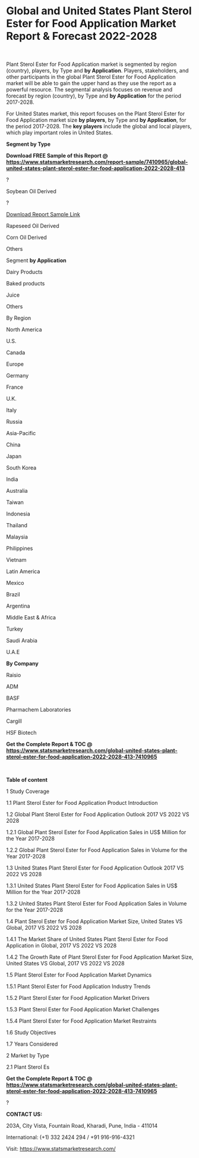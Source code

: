 <h1>Global and United States Plant Sterol Ester for Food Application Market Report & Forecast 2022-2028</h1><br/><p>Plant Sterol Ester for Food Application market is segmented by region (country), players, by Type and <strong>by Application</strong>. Players, stakeholders, and other participants in the global Plant Sterol Ester for Food Application market will be able to gain the upper hand as they use the report as a powerful resource. The segmental analysis focuses on revenue and forecast by region (country), by Type and <strong>by Application</strong> for the period 2017-2028.</p>
 
 
 
 <p>For United States market, this report focuses on the Plant Sterol Ester for Food Application market size <strong>by players</strong>, by Type and <strong>by Application</strong>, for the period 2017-2028. The <strong>key players</strong> include the global and local players, which play important roles in United States.</p>
 
 
 
 <p><strong>Segment by Type</strong></p>
 
 
 
 <div><b>Download FREE Sample of this Report @ <a href="https://www.statsmarketresearch.com/download-free-sample/7410965/global-united-states-plant-sterol-ester-for-food-application-2022-2028-413">https://www.statsmarketresearch.com/report-sample/7410965/global-united-states-plant-sterol-ester-for-food-application-2022-2028-413</a></b></div>
 
 
 
 <p>? </p>
 
 
 
 <p>Soybean Oil Derived</p>
 
 
 
 <p>? </p>
 
 
 
 <p><a href="https://www.statsmarketresearch.com/download-free-sample/7410965/global-united-states-plant-sterol-ester-for-food-application-2022-2028-413">Download Report Sample Link</a></p>
 
 
 
 <p>Rapeseed Oil Derived</p>
 
 
 
 <p>Corn Oil Derived</p>
 
 
 
 <p>Others</p>
 
 
 
 <p>Segment <strong>by Application</strong></p>
 
 
 
 <p>Dairy Products</p>
 
 
 
 <p>Baked products</p>
 
 
 
 <p>Juice</p>
 
 
 
 <p>Others</p>
 
 
 
 <p>By Region</p>
 
 
 
 <p>North America</p>
 
 
 
 <p>U.S.</p>
 
 
 
 <p>Canada</p>
 
 
 
 <p>Europe</p>
 
 
 
 <p>Germany</p>
 
 
 
 <p>France</p>
 
 
 
 <p>U.K.</p>
 
 
 
 <p>Italy</p>
 
 
 
 <p>Russia</p>
 
 
 
 <p>Asia-Pacific</p>
 
 
 
 <p>China</p>
 
 
 
 <p>Japan</p>
 
 
 
 <p>South Korea</p>
 
 
 
 <p>India</p>
 
 
 
 <p>Australia</p>
 
 
 
 <p>Taiwan</p>
 
 
 
 <p>Indonesia</p>
 
 
 
 <p>Thailand</p>
 
 
 
 <p>Malaysia</p>
 
 
 
 <p>Philippines</p>
 
 
 
 <p>Vietnam</p>
 
 
 
 <p>Latin America</p>
 
 
 
 <p>Mexico</p>
 
 
 
 <p>Brazil</p>
 
 
 
 <p>Argentina</p>
 
 
 
 <p>Middle East & Africa</p>
 
 
 
 <p>Turkey</p>
 
 
 
 <p>Saudi Arabia</p>
 
 
 
 <p>U.A.E</p>
 
 
 
 <p><strong>By Company</strong></p>
 
 
 
 <p>Raisio</p>
 
 
 
 <p>ADM</p>
 
 
 
 <p>BASF</p>
 
 
 
 <p>Pharmachem Laboratories</p>
 
 
 
 <p>Cargill</p>
 
 
 
 <p>HSF Biotech</p>
 
 
 
 <div><b>Get the Complete Report & TOC @ <a href="https://www.statsmarketresearch.com/global-united-states-plant-sterol-ester-for-food-application-2022-2028-413-7410965">https://www.statsmarketresearch.com/global-united-states-plant-sterol-ester-for-food-application-2022-2028-413-7410965</a></b></div>
 
 
 
 <p><br />
 
 <b>Table of content</b></p>
 
 
 
 <p>1 Study Coverage<br />
 
 1.1 Plant Sterol Ester for Food Application Product Introduction<br />
 
 1.2 Global Plant Sterol Ester for Food Application Outlook 2017 VS 2022 VS 2028<br />
 
 1.2.1 Global Plant Sterol Ester for Food Application Sales in US$ Million for the Year 2017-2028<br />
 
 1.2.2 Global Plant Sterol Ester for Food Application Sales in Volume for the Year 2017-2028<br />
 
 1.3 United States Plant Sterol Ester for Food Application Outlook 2017 VS 2022 VS 2028<br />
 
 1.3.1 United States Plant Sterol Ester for Food Application Sales in US$ Million for the Year 2017-2028<br />
 
 1.3.2 United States Plant Sterol Ester for Food Application Sales in Volume for the Year 2017-2028<br />
 
 1.4 Plant Sterol Ester for Food Application Market Size, United States VS Global, 2017 VS 2022 VS 2028<br />
 
 1.4.1 The Market Share of United States Plant Sterol Ester for Food Application in Global, 2017 VS 2022 VS 2028<br />
 
 1.4.2 The Growth Rate of Plant Sterol Ester for Food Application Market Size, United States VS Global, 2017 VS 2022 VS 2028<br />
 
 1.5 Plant Sterol Ester for Food Application Market Dynamics<br />
 
 1.5.1 Plant Sterol Ester for Food Application Industry Trends<br />
 
 1.5.2 Plant Sterol Ester for Food Application Market Drivers<br />
 
 1.5.3 Plant Sterol Ester for Food Application Market Challenges<br />
 
 1.5.4 Plant Sterol Ester for Food Application Market Restraints<br />
 
 1.6 Study Objectives<br />
 
 1.7 Years Considered<br />
 
 2 Market by Type<br />
 
 2.1 Plant Sterol Es</p>
 
 
 
 <div><b>Get the Complete Report & TOC @ <a href="https://www.statsmarketresearch.com/global-united-states-plant-sterol-ester-for-food-application-2022-2028-413-7410965">https://www.statsmarketresearch.com/global-united-states-plant-sterol-ester-for-food-application-2022-2028-413-7410965</a></b></div>
 
 
 
 <p>? </p>
 
 
 
 <p><b>CONTACT US:</b><br />
 
 203A, City Vista, Fountain Road, Kharadi, Pune, India - 411014<br />
 
 International: (+1) 332 2424 294 / +91 916-916-4321<br />
 
 Visit: <a href="https://www.statsmarketresearch.com/">https://www.statsmarketresearch.com/</a></p>